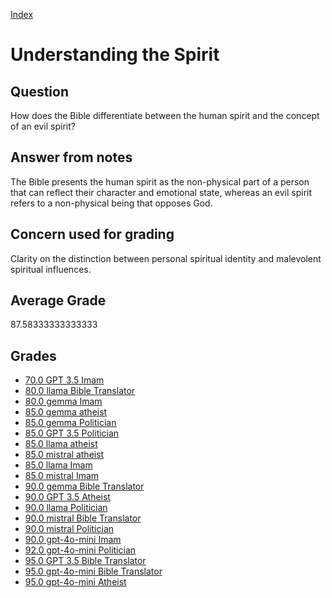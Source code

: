 
[Index](../../index.md)
# Understanding the Spirit
## Question
How does the Bible differentiate between the human spirit and the concept of an evil spirit?

## Answer from notes
The Bible presents the human spirit as the non-physical part of a person that can reflect their character and emotional state, whereas an evil spirit refers to a non-physical being that opposes God.

## Concern used for grading
Clarity on the distinction between personal spiritual identity and malevolent spiritual influences.

## Average Grade
87.58333333333333

## Grades
 * [70.0 GPT 3.5 Imam](../answers/GPT_3.5_Imam/Understanding_the_Spirit.md)
 * [80.0 llama Bible Translator](../answers/llama_Bible_Translator/Understanding_the_Spirit.md)
 * [80.0 gemma Imam](../answers/gemma_Imam/Understanding_the_Spirit.md)
 * [85.0 gemma atheist](../answers/gemma_atheist/Understanding_the_Spirit.md)
 * [85.0 gemma Politician](../answers/gemma_Politician/Understanding_the_Spirit.md)
 * [85.0 GPT 3.5 Politician](../answers/GPT_3.5_Politician/Understanding_the_Spirit.md)
 * [85.0 llama atheist](../answers/llama_atheist/Understanding_the_Spirit.md)
 * [85.0 mistral atheist](../answers/mistral_atheist/Understanding_the_Spirit.md)
 * [85.0 llama Imam](../answers/llama_Imam/Understanding_the_Spirit.md)
 * [85.0 mistral Imam](../answers/mistral_Imam/Understanding_the_Spirit.md)
 * [90.0 gemma Bible Translator](../answers/gemma_Bible_Translator/Understanding_the_Spirit.md)
 * [90.0 GPT 3.5 Atheist](../answers/GPT_3.5_Atheist/Understanding_the_Spirit.md)
 * [90.0 llama Politician](../answers/llama_Politician/Understanding_the_Spirit.md)
 * [90.0 mistral Bible Translator](../answers/mistral_Bible_Translator/Understanding_the_Spirit.md)
 * [90.0 mistral Politician](../answers/mistral_Politician/Understanding_the_Spirit.md)
 * [90.0 gpt-4o-mini Imam](../answers/gpt-4o-mini_Imam/Understanding_the_Spirit.md)
 * [92.0 gpt-4o-mini Politician](../answers/gpt-4o-mini_Politician/Understanding_the_Spirit.md)
 * [95.0 GPT 3.5 Bible Translator](../answers/GPT_3.5_Bible_Translator/Understanding_the_Spirit.md)
 * [95.0 gpt-4o-mini Bible Translator](../answers/gpt-4o-mini_Bible_Translator/Understanding_the_Spirit.md)
 * [95.0 gpt-4o-mini Atheist](../answers/gpt-4o-mini_Atheist/Understanding_the_Spirit.md)
